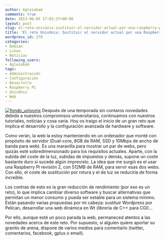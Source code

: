 ```yaml
---
author: Aglezabad
comments: true
date: 2013-06-05 17:03:27+00:00
layout: post
slug: el-reto-univunix-sustituir-el-servidor-actual-por-una-raspberry-pi
title: 'El reto UnivUnix: Sustituir el servidor actual por una Raspberry Pi'
wordpress_id: 279
categories:
- Debian
- Linux
- Noticias
following_users:
- Aglezabad
tags:
- Administración
- Configuración
- Desarrollo
- Raspberry Pi
- UnivUnix
- Web
---
```


[![fondo_univunix](http://www.univunix.com/wp-content/uploads/fondo_univunix-300x187.png)](http://www.univunix.com/wp-content/uploads/fondo_univunix.png) Después de una temporada sin contaros novedades debido a nuestros compromisos universitarios, continuamos con nuestros tutoriales, noticias y cosa varia. Hoy os traigo el inicio de un gran reto que implica el desarrollo y la configuración avanzada de hardware y software.

Como verán, la web la estoy manteniendo en un ordenador que monté con propósito de servidor (Dual-core, 8GB de RAM, SSD y 10Mbps de ancho de banda para web). Es una maravilla para mostrar un par de webs, pero quizás esté sobredimensionado para los requisitos actuales. Aparte, con la subida del coste de la luz, subidas de impuestos y demás, supone un coste bastante duro si sucede algún imprevisto. La idea que me surgió es el usar una Raspberry Pi revisión 2, con 512MB de RAM, para servir esas dos webs. Con ello, el coste de sustitución por rotura y el de luz se reduciría de forma increíble.

Los contras de esto es la gran reducción de rendimiento (por eso es un reto), lo que implica cambiar diverso software y buscar alternativas que permitan un menor consumo y pueda ser estable para un sistema mínimo. Están pasando varias propuestas por mi cabeza: sustituir Wordpress por Pelican, desarrollar una web dinámica en Wt (librería de C++ para CGI)...

Por ello, aunque esté un poco parada la web, permaneced atentos a las novedades acerca de este reto. Por supuesto, si alguien quiere aportar su granito de arena, dispone de varios medios para comentarlo (twitter, comentarios, facebook, gplus o email).




